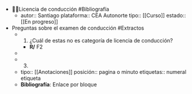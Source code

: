 - 👨‍🏫Licencia de conducción #Bibliografía
	- autor:: Santiago 
	  plataforma:: CEA Autonorte
	  tipo:: [[Curso]]
	  estado:: [[En progreso]]
- Preguntas sobre el examen de conducción #Extractos
	- 1. ¿Cuál de estas no es categoría de licencia de conducción?
		- **R/** F2
	-
	- 3.
	- tipo:: [[Anotaciones]]
	  posición:: pagina o minuto
	  etiquetas:: numeral etiqueta
	- **Bibliografía**: Enlace por bloque